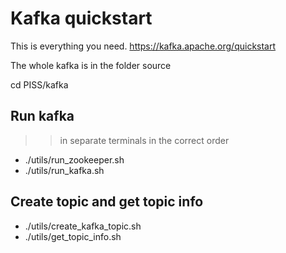 # Kafka quickstart
This is everything you need.
https://kafka.apache.org/quickstart

The whole kafka is in the folder source 

cd PISS/kafka

## Run kafka 
>> in separate terminals in the correct order

* ./utils/run_zookeeper.sh
* ./utils/run_kafka.sh

## Create topic and get topic info
* ./utils/create_kafka_topic.sh
* ./utils/get_topic_info.sh